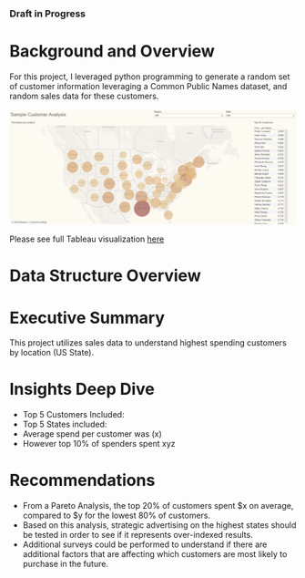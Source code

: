 ### Draft in Progress

# Background and Overview

For this project, I leveraged python programming to generate a random set of customer information leveraging a Common Public Names dataset, and random sales data for these customers. 

![Visualization of Key Insights in Tableau](/GeoMap_SalesAnalysis.png) 

Please see full Tableau visualization [here](https://public.tableau.com/app/profile/kevin.bates3947/viz/SampleCustomerAnalysis_17175511318920/Dashboard)

# Data Structure Overview

# Executive Summary 
This project utilizes sales data to understand highest spending customers by location (US State). 

# Insights Deep Dive
- Top 5 Customers Included:
- Top 5 States included:
- Average spend per customer was (x)
- However top 10% of spenders spent xyz

# Recommendations

- From a Pareto Analysis, the top 20% of customers spent $x on average, compared to $y for the lowest 80% of customers.
- Based on this analysis, strategic advertising on the highest states should be tested in order to see if it represents over-indexed results.
- Additional surveys could be performed to understand if there are additional factors that are affecting which customers are most likely to purchase in the future. 
